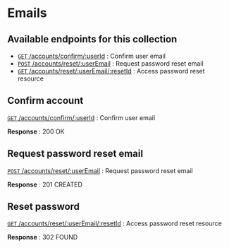 # Emails

## Available endpoints for this collection
- [`GET` /accounts/confirm/:userId](#Confirm-account) : Confirm user email
- [`POST` /accounts/reset/:userEmail](#Request-password-reset-email) : Request password reset email
- [`GET` /accounts/reset/:userEmail/:resetId](#Reset-password) : Access password reset resource



## Confirm account 
[`GET` /accounts/confirm/:userId](#Confirm-account) : Confirm user email

**Response** : 200 OK



## Request password reset email

[`POST` /accounts/reset/:userEmail](#Request-password-reset-email) : Request password reset email

**Response** : 201 CREATED



##  Reset password

[`GET` /accounts/reset/:userEmail/:resetId](#Reset-password) : Access password reset resource

**Response** : 302 FOUND